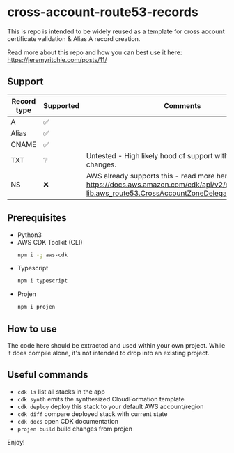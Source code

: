 # cross-account-route53-records

This is repo is intended to be widely reused as a template for cross account certificate validation & Alias A record creation.

Read more about this repo and how you can best use it here: https://jeremyritchie.com/posts/11/

## Support

| Record type | Supported | Comments                                                                                                                                              |
|-------------|-----------|-------------------------------------------------------------------------------------------------------------------------------------------------------|
| A           | ✅         |                                                                                                                                                       |
| Alias       | ✅         |                                                                                                                                                       |
| CNAME       | ✅         |                                                                                                                                                       |
| TXT         | ❔         | Untested - High likely hood of support without any changes.                                                                                           |
| NS          | ❌         | AWS already supports this - read more here: https://docs.aws.amazon.com/cdk/api/v2/docs/aws-cdk-lib.aws_route53.CrossAccountZoneDelegationRecord.html |

## Prerequisites

* Python3
* AWS CDK Toolkit (CLI)
  ```sh
  npm i -g aws-cdk
  ```
* Typescript
  ```sh
  npm i typescript
  ```
* Projen
  ```sh
  npm i projen
  ```


## How to use

The code here should be extracted and used within your own project.
While it does compile alone, it's not intended to drop into an existing project.

## Useful commands

 * `cdk ls`          list all stacks in the app
 * `cdk synth`       emits the synthesized CloudFormation template
 * `cdk deploy`      deploy this stack to your default AWS account/region
 * `cdk diff`        compare deployed stack with current state
 * `cdk docs`        open CDK documentation
 * `projen build`    build changes from projen

Enjoy!
